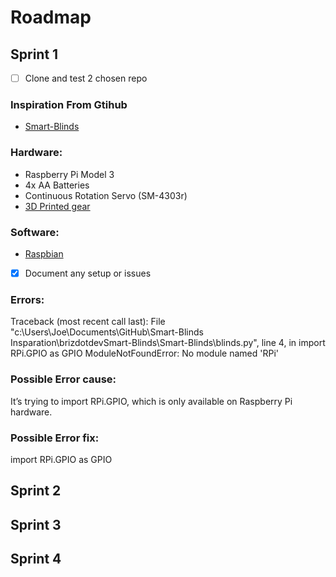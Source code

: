 # Roadmap

## Sprint 1
- [ ] Clone and test 2 chosen repo

### Inspiration From Gtihub
- [Smart-Blinds](https://github.com/brizdotdev/Smart-Blinds)

### Hardware:
- Raspberry Pi Model 3
- 4x AA Batteries
- Continuous Rotation Servo (SM-4303r)
- [3D Printed gear](http://www.thingiverse.com/thing:867)

### Software:
- [Raspbian](https://www.raspberrypi.org/downloads/raspbian/)

- [x] Document any setup or issues
### Errors:
Traceback (most recent call last):
  File "c:\Users\Joe\Documents\GitHub\Smart-Blinds Insparation\brizdotdevSmart-Blinds\Smart-Blinds\blinds.py", line 4, in <module>
    import RPi.GPIO as GPIO
ModuleNotFoundError: No module named 'RPi'

### Possible Error cause:
It’s trying to import RPi.GPIO, which is only available on Raspberry Pi hardware.

### Possible Error fix:
import RPi.GPIO as GPIO

## Sprint 2

## Sprint 3

## Sprint 4
